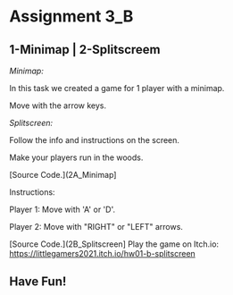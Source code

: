 # Assignment 3_B
## 1-Minimap | 2-Splitscreem

*Minimap:*

In this task we created a game for 1 player with a minimap.

Move with the arrow keys.


*Splitscreen:*

Follow the info and instructions on the screen.

Make your players run in the woods.

[Source Code.](2A_Minimap]

Instructions:

Player 1: Move with 'A' or 'D'.

Player 2: Move with "RIGHT" or "LEFT" arrows.
 
[Source Code.](2B_Splitscreen]
Play the game on Itch.io:
https://littlegamers2021.itch.io/hw01-b-splitscreen
  
## **Have Fun!**
